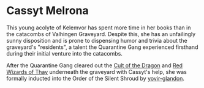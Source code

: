 # Cassyt Melrona

This young acolyte of Kelemvor has spent more time in her books than in the catacombs of Valhingen Graveyard. Despite this, she has an unfailingly sunny disposition and is prone to dispensing humor and trivia about the graveyard's "residents", a talent the Quarantine Gang experienced firsthand during their initial venture into the catacombs.

After the Quarantine Gang cleared out the [Cult of the Dragon](../factions/Cult%20of%20the%20Dragon.md) and [Red Wizards of Thay](../factions/Red%20Wizards%20of%20Thay.md) underneath the graveyard with Cassyt's help, she was formally inducted into the Order of the Silent Shroud by [yovir-glandon](yovir-glandon.md).